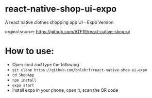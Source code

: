 # react-native-shop-ui-expo
A react native clothes shopping app UI - Expo Version

orginal source: https://github.com/ATF19/react-native-shop-ui




# How to use:
 - Open cmd and type the following
 - `git clone https://github.com/bhlshrf/react-native-shop-ui-expo`
 - `cd ShopApp`
 - `npm install`
 - `expo start`
 - install expo in your phone, open it, scan the QR code
